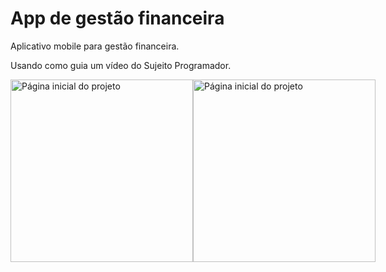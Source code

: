 <h1>App de gestão financeira</h1>
<p>Aplicativo mobile para gestão financeira.</p>
<p>Usando como guia um vídeo do Sujeito Programador.</p>
<div style='display: flex; flex-direction: row'>
<img src='https://iili.io/XCezsn.png' alt=' Página inicial do projeto' width='292'>
<img src='https://iili.io/XCexWX.png' alt=' Página inicial do projeto' width='292'>
</div>
